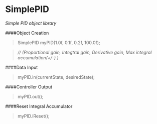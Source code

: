 # SimplePID
*Simple PID object library*

####Object Creation
>SimplePID myPID(1.0f, 0.1f, 0.2f, 100.0f); 

>*// (Proportional gain, Integtral gain, Derivative gain, Max integral accumulation(+/-) )*

####Data Input
>myPID.in(currentState, desiredState);

####Controller Output
>myPID.out();

####Reset Integral Accumulator
>myPID.iReset();

